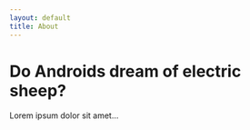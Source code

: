 ```yaml
---
layout: default
title: About
---
```


# Do Androids dream of electric sheep?

Lorem ipsum dolor sit amet...
